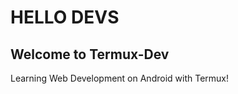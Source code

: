 <h1>HELLO DEVS</h1>
<h2>Welcome to Termux-Dev</h2>
<p>Learning Web Development on Android with Termux!</p>
